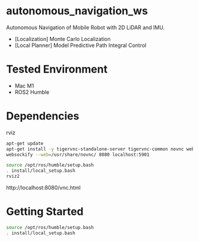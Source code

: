 # autonomous_navigation_ws

Autonomous Navigation of Mobile Robot with 2D LiDAR and IMU.

- [Localization] Monte Carlo Localization
- [Local Planner] Model Predictive Path Integral Control

# Tested Environment

- Mac M1
- ROS2 Humble

# Dependencies

rviz

```bash
apt-get update
apt-get install -y tigervnc-standalone-server tigervnc-common novnc websockify
websockify --web=/usr/share/novnc/ 8080 localhost:5901

source /opt/ros/humble/setup.bash
. install/local_setup.bash
rviz2
```

http://localhost:8080/vnc.html

# Getting Started

```bash
source /opt/ros/humble/setup.bash
. install/local_setup.bash
```
